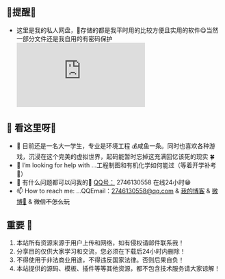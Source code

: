 ## 📌提醒👻
- 这里是我的私人网盘，🍤存储的都是我平时用的比较方便且实用的软件😋当然一部分文件还是我自用的有密码保护
![](https://acg.yanwz.cn/wallpaper/api.php)
## 🎈 看这里呀👋
- 🔭  目前还是一名大一学生，专业是环境工程 💰咸鱼一条。同时也喜欢各种游戏，沉浸在这个完美的虚拟世界，起码能暂时忘掉这充满回忆该死的现实 🍀
- 🤔 I’m looking for help with ...工程制图和有机化学如何能过（等着开学补考📄）
- 💬 有什么问题都可以问我的🎯  [QQ号：](http://wpa.qq.com/msgrd?v=3&uin=2746130558&site=qq&menu=yes)  2746130558 在线24小时😁
- 📫 How to reach me: ...QQEmail：2746130558@qq.com & [我的博客]( https://ysnsn.cn/) & [微博📩](https://weibo.com/ysnsn) & ~~微信不怎么玩~~
## 重要 🎏
1. 本站所有资源来源于用户上传和网络，如有侵权请邮件联系我！
2. 分享目的仅供大家学习和交流，您必须在下载后24小时内删除！
3. 不得使用于非法商业用途，不得违反国家法律。否则后果自负！
4. 本站提供的源码、模板、插件等等其他资源，都不包含技术服务请大家谅解！